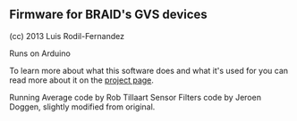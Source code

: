 Firmware for BRAID's GVS devices
--------------------------------
(cc) 2013 Luis Rodil-Fernandez

Runs on Arduino

To learn more about what this software does and what it's 
used for you can read more about it on the [project page](http://www.spinningkid.info/pages/braid).



Running Average code by Rob Tillaart
Sensor Filters code by Jeroen Doggen, slightly modified from original.
